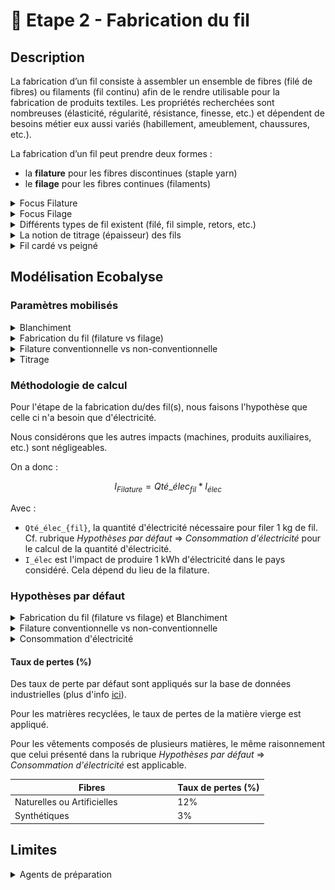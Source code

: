 # 🧶 Etape 2 - Fabrication du fil

## Description

La fabrication d’un fil consiste à assembler un ensemble de fibres (filé de fibres) ou filaments (fil continu) afin de le rendre utilisable pour la fabrication de produits textiles. Les propriétés recherchées sont nombreuses (élasticité, régularité, résistance, finesse, etc.) et dépendent de besoins métier eux aussi variés (habillement, ameublement, chaussures, etc.).

La fabrication d’un fil peut prendre deux formes :&#x20;

* la **filature** pour les fibres discontinues (staple yarn)
* le **filage** pour les fibres continues (filaments)

<details>

<summary>Focus Filature</summary>

La filature concerne la fabrication d'un fil constitué de fibres discontinues. Les fibres naturelles ou artificielles sont majoritairement des fibres discontinues.&#x20;

Le fil résultant de l’assemblage de fibres discontinues est un filé (spun yarn).

Les fibres discontinues sont de différentes **longueurs**, on distingue généralement :&#x20;

* les fibres courtes => longueur inférieure à 5cm (ex : coton),
* les fibres longues => longueur supérieure à 5cm (ex : laine).

De plus, la filature permet de fabriquer des fils plus ou moins **gros.** Plus un fil est fin, plus le fil nécessite des fibres de bonne qualité - donc longues -. La filature d'un fil fin nécessite généralement une étape supplémentaire dans la préparation du fil : le peignage.

En **synthèse**, les procédés de filature peuvent être appréhendés comme suit :&#x20;

![](<../../.gitbook/assets/Filature 2.png>)



Cinq principales **étapes** sont nécessaires pour la filature :&#x20;

1. Epurer et nettoyer les fibres afin d’enlever le maximum d’impuretés
2. Démêler les fibres et les isoler afin de les disposer sous la forme d’un ruban continu (tout en poursuivant l’épuration des éléments non souhaités)
3. Paralléliser les fibres constituant ce ruban et parfaire l’opération en éliminant complètement les poussières/duvets/débris/fibres très courtes
4. Régulariser et affiner progressivement le ruban de fibres parallélisées afin d’obtenir la grosseur et la régularité requise
5. Tordre sur elle-même cette mèche afin de donner la cohésion et solidité nécessaire au fil obtenu; puis l’enrouler sur un support&#x20;
6. Fabriquer le fil (filature)\
   Deux techniques existent : \
   \- Conventionnelle = filature à anneaux (ring spun)\
   \- Non conventionnelle = filature à bouts libérées (open-end)\
   Productivité : 5x à 10x plus élevée (ne permet cependant pas de fabriquer des fils aussi fins que la filature à anneaux (la limite étant autour de 50 Nm). \
   En moyenne, la filature conventionnelle permet de fabriquer des fils constitués de 50 fibres tandis que celle non conventionnelle nécessite à minima 80 fibres.&#x20;

</details>

<details>

<summary>Focus Filage</summary>

Le filage concerne la fabrication d'un fil constitué de filaments (fibres continues). Les fibres synthétiques sont des fibres continues.&#x20;

Un filament se caractérise par une très grande longueur. Le fil résultant du filage s’appelle un fil monofilamentaire ou multifilamentaire (si le fil est constitué de plusieurs filaments).

Les filaments peuvent aussi être découpés afin de devenir des fibres discontinues (par craquage ou convertissage) permettant de mélanger des fibres de nature différente.&#x20;

Plusieurs étapes sont nécessaires pour filer des filaments :&#x20;

1. Extrusion de la matière afin de former des filaments via le passage de la matière dans les orifices de la filière
2. Etirage des filaments pour former des fibres continues&#x20;
3. Filage des filaments afin d’obtenir un fil (3 options possibles)\
   \- à sec : les polymères en solution passent une filière qui se situe dans un courant d’air chaud qui solidifie les filaments\
   \- par voie humide : les polymères en solution sont immergés dans un bain coagulant qui solidifie les filaments\
   \- par fusion : les polymères fondus passent dans une filière qui se situe dans un courant d’air froid qui solidifie les filaments

A la sortie de la filière les multi-filaments obtenus sont soit étirés entre plusieurs rouleaux pour former des fils continus soit coupés en fibres discontinues.

</details>

<details>

<summary>Différents types de fil existent (filé, fil simple, retors, etc.)</summary>

Les principaux types de fil sont les suivants :&#x20;

* filé (de fibres) ou multifilament : fil composé de plusieurs filaments (fibres continues) avec ou sans torsion
* fil simple : fil sans torsion (thread yarn)
* fil retors : fil composé de plusieurs fils simples avec torsion (plied yarn)
* fil cablé (cabled yarn) : fil composé de plusieurs fils, dont au moins un retors
* fil assemblé : fil sans torsion composé de plusieurs fils simple/retors/câblé&#x20;
* fil fantaisie : fil avec un esthétisme différent
* fil guipé : fil composé d’un fil d’âme sur lequel on vient enrouler un autre fil afin de le recouvrir&#x20;

</details>

<details>

<summary>La notion de titrage (épaisseur) des fils</summary>

Le titrage indique la grosseur d’un fil textile. L'industrie textile se sert de fils de différentes grosseurs. Le titrage (ou titre) est un système qui identifie la finesse des fils. Il est représenté par le rapport entre le poids et la longueur de ce fil.

Il existe deux systèmes permettant d’exprimer le titrage : \
\- le système direct : plus le fil est fin, plus le numéro est petit (ex : Dtex)\
\- le système indirect : plus le fil est fin, plus le numéro est élevé (ex : Nm)

Ecobalyse permet de préciser le titrage selon les deux systèmes via des unités de référence : le Numéro Metric (Nm) et le Décitex (Dtex).

La majorité des fils utilisés dans l'industrie varient entre une épaisseur minimale (Nm 200) et maximale (Nm 9).

Une valeur par défaut est appliquée selon le type de vêtement (t-shirt, robe, etc.).&#x20;

L'utilisateur a la possibilité de préciser cette valeur par défaut.

Cf. l'onglet [Explorer](https://ecobalyse.beta.gouv.fr/#/explore/textile/products) pour les valeurs par défaut.

</details>

<details>

<summary>Fil cardé vs peigné</summary>

La filature peut être cardée ("carded") ou peignée ("worsted/combed") selon la longueur des fibres souhaitée dans le fil. Dans le second cas, une étape additionnel (peignage) est mise en place pour éliminer les fibres les plus courtes, optimiser leurs alignement et éliminer les impuretés.&#x20;

Les fibres courtes et longues peuvent être peignées. Cependant, le titrage du fil impacte aussi le choix d'ajouter une étape de peignage. Plus le fil est fin, plus la préparation des fibres est poussée, plus l'étape de peignage est nécessaire.

Ecobalyse ne permet pas de préciser ce paramètre car il n'est pas discriminant dans une logique d'impact environnemental produit. De plus, les marques ne maîtrisent généralement pas ce paramètre.

_Illustration de l'impact du peignage dans le cadre de la filature d'un fil :_&#x20;

![](<../../.gitbook/assets/image (1) (1) (1) (1) (1) (1) (1) (1) (1) (1) (1) (1) (1) (1) (1) (1) (1).png>)

</details>

## Modélisation Ecobalyse

### Paramètres mobilisés

<details>

<summary>Blanchiment</summary>

Un procédé de blanchiment est appliqué par défaut selon la nature des fibres constituant le fil.

</details>

<details>

<summary>Fabrication du fil (filature vs filage)</summary>

Un fil peut être fabriqué selon deux procédés : la filature ou le filage.&#x20;

</details>

<details>

<summary>Filature conventionnelle vs non-conventionnelle</summary>

Les deux principales techniques de filature sont disponibles dans l'outil :&#x20;

* ring / à anneaux (filature conventionnelle)
* open-end / à bouts libérés (filature non conventionnelle)&#x20;

La technique non-conventionnelle (open-end) est plus efficace mais est plus contraignante (l'ensemble des propriétés permises par la filature conventionnelle ne le sont pas par la filature non-conventionnelle tandis que les fils fins ne peuvent pas être fabriqués par la technique non-conventionnelle).&#x20;

</details>

<details>

<summary>Titrage </summary>

Le titrage du fil est mobilisé à double titre :&#x20;

* lors de l'étape **Tissage** : permet de calculer la densité de fils du tissu et donc la consommation d'électricité (kWh) de l'étape (plus d'info [ici](https://fabrique-numerique.gitbook.io/ecobalyse/textile/etapes-du-cycle-de-vie/tricotage-tissage#parametres-mobilises)),
* lors de l'étape de **Fabrication du fil**  :  la consommation d'électricité moyenne de la filature/filage d'un kg de fil dépend directement de son titrage (plus le fil est fin, plus la quantité de matière à transformer est élevée pour produire la quantité de fil désirée).&#x20;

</details>

### Méthodologie de calcul

Pour l'étape de la fabrication du/des fil(s), nous faisons l'hypothèse que celle ci n'a besoin que d'électricité.&#x20;

Nous considérons que les autres impacts (machines, produits auxiliaires, etc.) sont négligeables.

On a donc :

$$
I_{Filature} = Qté\_élec_{fil} * I_{élec}
$$

Avec :&#x20;

* `Qté_élec_{fil}`, la quantité d'électricité nécessaire pour filer 1 kg de fil. \
  Cf. rubrique _Hypothèses par défaut_ => _Consommation d'électricité_ pour le calcul de la quantité d'électricité. &#x20;
* `I_élec` est l'impact de produire 1 kWh d'électricité dans le pays considéré. Cela dépend du lieu de la filature.

### Hypothèses par défaut

<details>

<summary>Fabrication du fil (filature vs filage) et Blanchiment</summary>

La **filature** est utilisée par défaut pour les fils composés fibres naturelles ou artificielles.

Le **filage** est utilisé par défaut pour les fils composés de filaments (matières synthétiques).

:warning: Ecobalyse ne permet pas de modéliser des fils multi-fibres (ex : fil composé à 50% de coton et 50% de polyester). Si un vêtement est composé de plusieurs matières, Ecobalyse considère que différents fils sont assemblés lors de la fabrication de l'étoffe.

Une étape de **Blanchiment** est appliquée par défaut pour les procédés de filature (fibres naturelles et artificielles). &#x20;

</details>

<details>

<summary>Filature conventionnelle vs non-conventionnelle</summary>

Par défaut, les fibres naturelles et artificielles sont fabriquées en filature conventionnelle (ring).&#x20;

L'utilisateur a la possibilité de modifier ce paramètre et de sélectionner la technique de filature open-end (non-conventionnelle).&#x20;

</details>

<details>

<summary>Consommation d'électricité</summary>

La consommation d'électricité de la fabrication d'un fil, exprimée en kWh / kg, dépend directement des paramètres susmentionnés  :&#x20;

* du procédé utilisé (filage vs filature),
* de la technologie de filature utilisée (conventionnelle vs non-conventionnelle),
* du titrage du fil\
  (plus le fil est épais, plus la quantité de fil à produire est faible pour un poids donné).&#x20;

**Etape 1 = valeurs par défaut  (kWh / kg de fil)**&#x20;

![](<../../.gitbook/assets/image (3) (4) (1).png>)

Ces valeurs par défaut se basent sur des données industrielles (plus d'info [ici](https://docs.google.com/presentation/d/1NKjkK9IiWRp7aMC\_lmG6cju2XWMgExHR5t-\_GTsq\_jY/edit?usp=sharing)).&#x20;



**Etape 2 = prise en compte du titrage du fil**

Une corrélation linéraire est appliquée par défaut entre le titrage du fil (Nm) et la consommation d'électricité (kWh).\
Par défaut, Ecobalyse considère un fil moyen dont le titrage est de 50nm / 200 Dtex.&#x20;

_Illustration de la corrélation linéaire entre la conso. élec. et le titrage du fil :_ \
![](<../../.gitbook/assets/image (3) (4).png>)



Dès lors, la consommation d'électricité nécessaire pour fabriquer un fil s'exprime ainsi :&#x20;

$$kWh(Procédé) =Titrage(Nm) / 50 * Constante(Procédé)*MasseSortante(kg)$$

Avec : \
\- kWh(Procédé) = consommation d'électricité du procédé de fabrication du fil,\
\- Procédé = procédé de fabrication du fil sélectionné\
(3 options : filature conventionnelle, filature non conventionnelle, filage),\
\- Constante(Procédé) = constante par défaut du procédé sélectionné (exprimée en kWh/kg) présentée lors de l'_Etape 1_ .



:bulb: **Focus : vêtements composés de plusieurs matières**  &#x20;

Ecobalyse considère que le mix de matières intervient lors de l'étape de fabrication de l'étoffe (tissage ou tricotage) via l'utilisation de fils spécifiques.\
Dans le cas où le vêtement est composé de fibres de différentes natures (ex : synthétiques et naturelles), des fils de différentes natures sont donc fabriqués. Dès lors, la consommation d'électricité de l'étape _Fabrication du fil_ est égale à la somme des impacts des différents procédés utilisés.

_Illustration pour un T-shirt composé à 50/50 de fils de polyester/coton :_&#x20;

![](<../../.gitbook/assets/image (2) (6).png>)

</details>

#### Taux de pertes (%)

Des taux de perte par défaut sont appliqués sur la base de données industrielles (plus d'info [ici](https://docs.google.com/presentation/d/1NKjkK9IiWRp7aMC\_lmG6cju2XWMgExHR5t-\_GTsq\_jY/edit?usp=sharing)).

Pour les matrières recyclées, le taux de pertes de la matière vierge est appliqué.&#x20;

Pour les vêtements composés de plusieurs matières, le même raisonnement que celui présenté dans la rubrique _Hypothèses par défaut_ => _Consommation d'électricité_ est applicable.

<table><thead><tr><th width="246.33333333333331">Fibres</th><th>Taux de pertes (%)</th></tr></thead><tbody><tr><td>Naturelles ou Artificielles</td><td>12%</td></tr><tr><td>Synthétiques</td><td>3%</td></tr></tbody></table>

## Limites

<details>

<summary>Agents de préparation </summary>

Différents agents de préparation (ex : lubrifiants) sont appliqués sur les fibres tout au long des étapes de la fabrication d'un fil afin d'optimiser les étapes. L'inventaire de ces flux de substances chimiques ainsi que leurs caractérisation est aujourd'hui difficile à évaluer.&#x20;

&#x20;

**Illustration de paramètres modélisables :**&#x20;

![](<../../.gitbook/assets/image (12) (2).png>)

</details>

